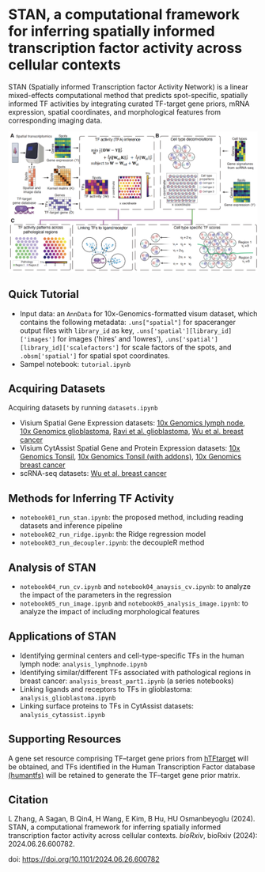 # STAN, a computational framework for inferring spatially informed transcription factor activity across cellular contexts

STAN (Spatially informed Transcription factor Activity Network) is a linear mixed-effects computational method that predicts spot-specific, spatially informed TF activities by integrating curated TF-target gene priors, mRNA expression, spatial coordinates, and morphological features from corresponding imaging data. 

![image](https://github.com/osmanbeyoglulab/Tutorials-on-ISMB-2024/blob/main/hands-on_tutorial/session-1/resources_stan/stan.png?raw=true)

## Quick Tutorial
- Input data: an `AnnData` for 10x-Genomics-formatted visum dataset, which contains the following metadata: `.uns["spatial"]` for spaceranger output files with `library_id` as key, `.uns['spatial'][library_id]['images']` for images ('hires' and 'lowres'), `.uns['spatial'][library_id]['scalefactors']` for scale factors of the spots, and `.obsm['spatial']` for spatial spot coordinates.
- Sampel notebook: `tutorial.ipynb`

## Acquiring Datasets
Acquiring datasets by running `datasets.ipynb`
- Visium Spatial Gene Expression datasets: [10x Genomics lymph node](https://www.10xgenomics.com/datasets/human-lymph-node-1-standard-1-1-0), [10x Genomics glioblastoma](https://www.10xgenomics.com/datasets/human-glioblastoma-whole-transcriptome-analysis-1-standard-1-2-0), [Ravi et al. glioblastoma](https://doi.org/10.5061/dryad.h70rxwdmj), [Wu et al. breast cancer](https://zenodo.org/record/4739739)
- Visium CytAssist Spatial Gene and Protein Expression datasets: [10x Genomics Tonsil](https://www.10xgenomics.com/datasets/gene-protein-expression-library-of-human-tonsil-cytassist-ffpe-2-standard), [10x Genomics Tonsil (with addons)](https://www.10xgenomics.com/datasets/visium-cytassist-gene-and-protein-expression-library-of-human-tonsil-with-add-on-antibodies-h-e-6-5-mm-ffpe-2-standard), [10x Genomics breast cancer](https://www.10xgenomics.com/datasets/fresh-frozen-visium-on-cytassist-human-breast-cancer-probe-based-whole-transcriptome-profiling-2-standard)
- scRNA-seq datasets: [Wu et al. breast cancer](https://www.ncbi.nlm.nih.gov/geo/query/acc.cgi?acc=GSE176078)

## Methods for Inferring TF Activity
- `notebook01_run_stan.ipynb`: the proposed method, including reading datasets and inference pipeline
- `notebook02_run_ridge.ipynb`: the Ridge regression model
- `notebook03_run_decoupler.ipynb`: the decoupleR method

## Analysis of STAN
- `notebook04_run_cv.ipynb` and `notebook04_anaysis_cv.ipynb`: to analyze the impact of the parameters in the regression
- `notebook05_run_image.ipynb` and `notebook05_analysis_image.ipynb`: to analyze the impact of including morphological features
 
## Applications of STAN
- Identifying germinal centers and cell-type-specific TFs in the human lymph node: `analysis_lymphnode.ipynb`
- Identifying similar/different TFs associated with pathological regions in breast cancer: `analysis_breast_part1.ipynb` (a series notebooks)
- Linking ligands and receptors to TFs in glioblastoma: `analysis_glioblastoma.ipynb`
- Linking surface proteins to TFs in CytAssist datasets: `analysis_cytassist.ipynb`

## Supporting Resources
A gene set resource comprising TF–target gene priors from [hTFtarget](https://guolab.wchscu.cn/hTFtarget/#!/) will be obtained, and TFs identified in the Human Transcription Factor database [(humantfs)](https://www.cell.com/cell/fulltext/S0092-8674(18)30106-5) will be retained to generate the TF–target gene prior matrix. 

## Citation
L Zhang, A Sagan, B Qin4, H Wang, E Kim, B Hu, HU Osmanbeyoglu (2024). STAN, a computational framework for inferring spatially informed transcription factor activity across cellular contexts. _bioRxiv_, bioRxiv (2024): 2024.06.26.600782. 

doi: <https://doi.org/10.1101/2024.06.26.600782>
